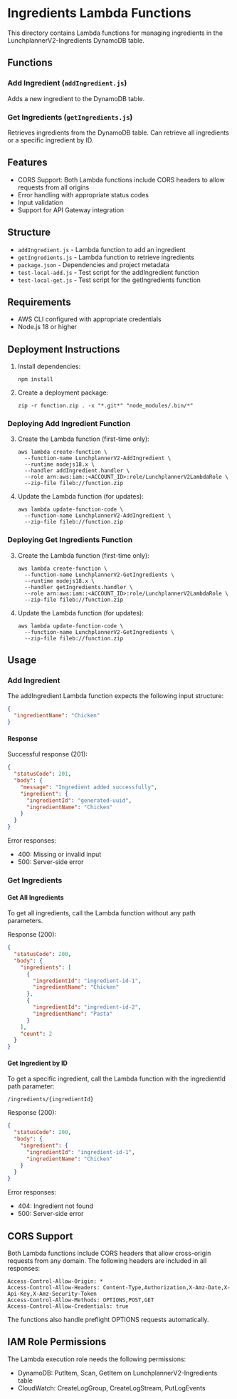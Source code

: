 # Ingredients Lambda Functions

This directory contains Lambda functions for managing ingredients in the LunchplannerV2-Ingredients DynamoDB table.

## Functions

### Add Ingredient (`addIngredient.js`)
Adds a new ingredient to the DynamoDB table.

### Get Ingredients (`getIngredients.js`)
Retrieves ingredients from the DynamoDB table. Can retrieve all ingredients or a specific ingredient by ID.

## Features

- CORS Support: Both Lambda functions include CORS headers to allow requests from all origins
- Error handling with appropriate status codes
- Input validation
- Support for API Gateway integration

## Structure

- `addIngredient.js` - Lambda function to add an ingredient
- `getIngredients.js` - Lambda function to retrieve ingredients
- `package.json` - Dependencies and project metadata
- `test-local-add.js` - Test script for the addIngredient function
- `test-local-get.js` - Test script for the getIngredients function

## Requirements

- AWS CLI configured with appropriate credentials
- Node.js 18 or higher

## Deployment Instructions

1. Install dependencies:
   ```
   npm install
   ```

2. Create a deployment package:
   ```
   zip -r function.zip . -x "*.git*" "node_modules/.bin/*"
   ```

### Deploying Add Ingredient Function

3. Create the Lambda function (first-time only):
   ```
   aws lambda create-function \
     --function-name LunchplannerV2-AddIngredient \
     --runtime nodejs18.x \
     --handler addIngredient.handler \
     --role arn:aws:iam::<ACCOUNT_ID>:role/LunchplannerV2LambdaRole \
     --zip-file fileb://function.zip
   ```

4. Update the Lambda function (for updates):
   ```
   aws lambda update-function-code \
     --function-name LunchplannerV2-AddIngredient \
     --zip-file fileb://function.zip
   ```

### Deploying Get Ingredients Function

3. Create the Lambda function (first-time only):
   ```
   aws lambda create-function \
     --function-name LunchplannerV2-GetIngredients \
     --runtime nodejs18.x \
     --handler getIngredients.handler \
     --role arn:aws:iam::<ACCOUNT_ID>:role/LunchplannerV2LambdaRole \
     --zip-file fileb://function.zip
   ```

4. Update the Lambda function (for updates):
   ```
   aws lambda update-function-code \
     --function-name LunchplannerV2-GetIngredients \
     --zip-file fileb://function.zip
   ```

## Usage

### Add Ingredient

The addIngredient Lambda function expects the following input structure:

```json
{
  "ingredientName": "Chicken"
}
```

#### Response

Successful response (201):
```json
{
  "statusCode": 201,
  "body": {
    "message": "Ingredient added successfully",
    "ingredient": {
      "ingredientId": "generated-uuid",
      "ingredientName": "Chicken"
    }
  }
}
```

Error responses:
- 400: Missing or invalid input
- 500: Server-side error

### Get Ingredients

#### Get All Ingredients

To get all ingredients, call the Lambda function without any path parameters.

Response (200):
```json
{
  "statusCode": 200,
  "body": {
    "ingredients": [
      {
        "ingredientId": "ingredient-id-1",
        "ingredientName": "Chicken"
      },
      {
        "ingredientId": "ingredient-id-2",
        "ingredientName": "Pasta"
      }
    ],
    "count": 2
  }
}
```

#### Get Ingredient by ID

To get a specific ingredient, call the Lambda function with the ingredientId path parameter:

```
/ingredients/{ingredientId}
```

Response (200):
```json
{
  "statusCode": 200,
  "body": {
    "ingredient": {
      "ingredientId": "ingredient-id-1",
      "ingredientName": "Chicken"
    }
  }
}
```

Error responses:
- 404: Ingredient not found
- 500: Server-side error

## CORS Support

Both Lambda functions include CORS headers that allow cross-origin requests from any domain. The following headers are included in all responses:

```
Access-Control-Allow-Origin: *
Access-Control-Allow-Headers: Content-Type,Authorization,X-Amz-Date,X-Api-Key,X-Amz-Security-Token
Access-Control-Allow-Methods: OPTIONS,POST,GET
Access-Control-Allow-Credentials: true
```

The functions also handle preflight OPTIONS requests automatically.

## IAM Role Permissions

The Lambda execution role needs the following permissions:
- DynamoDB: PutItem, Scan, GetItem on LunchplannerV2-Ingredients table
- CloudWatch: CreateLogGroup, CreateLogStream, PutLogEvents 